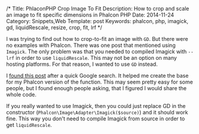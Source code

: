 /*
Title: PhlaconPHP Crop Image To Fit
Description: How to crop and scale an image to fit specific dimensions in Phalcon PHP
Date: 2014-11-24
Category: Snippets,Web
Template: post
Keywords: phalcon, php, imagick, gd, liquidRescale, resize, crop, fit, lrf
*/

I was trying to find out how to crop-to-fit an image with `GD`. But there were no examples with Phalcon. There was one post that mentioned using `Imagick`. The only problem was that you needed to compiled Imagick with `--lrf` in order to use `liquidRescale`. This may not be an option on many hosting platforms. For that reason, I wanted to use `GD` instead.

I [found this post](http://salman-w.blogspot.com/2009/04/crop-to-fit-image-using-aspphp.html "Crop-To-Fit an Image Using ASP/PHP") after a quick Google search. It helped me create the base for my Phalcon version of the function. This may seem pretty easy for some people, but I found enough people asking, that I figured I would share the whole code.

<script src="https://gist.github.com/james2doyle/13a36401d6249729d017.js"></script>

If you really wanted to use Imagick, then you could just replace GD in the constructor (`Phalcon\Image\Adapter\Imagick($source)`) and it should work fine. This way you don't need to compile Imagick from source in order to get `liquidRescale`.
